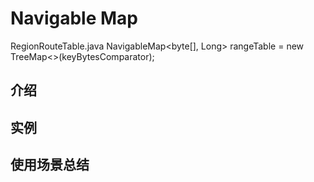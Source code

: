 # Navigable Map

RegionRouteTable.java
NavigableMap<byte[], Long> rangeTable  = new TreeMap<>(keyBytesComparator);

## 介绍

## 实例

## 使用场景总结
